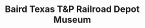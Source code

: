 ---
layout: repo
title: "Baird Texas T&P Railroad Depot Museum"
id: 16880
permalink: repos/16880/
---